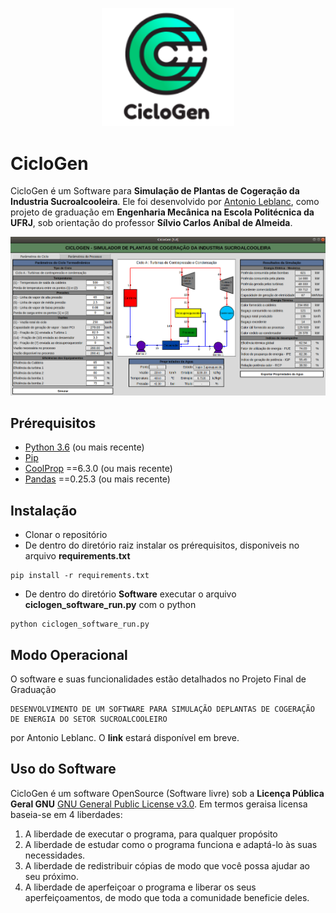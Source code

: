 <p align="center">
<img width="212" alt="ciclogen-software" src="https://github.com/antonio-leblanc/CicloGen/blob/master/images/ciclogen_logo1.png">
</p>

# CicloGen 

CicloGen é um Software para **Simulação de Plantas de Cogeração da Industria Sucroalcooleira**. Ele foi desenvolvido por <a href="https://www.linkedin.com/in/antonio-leblanc/" target="_blank">Antonio Leblanc</a>, como projeto de graduação em **Engenharia Mecânica na Escola Politécnica da UFRJ**, sob orientação do professor **Sílvio Carlos Aníbal de Almeida**. 

<img width="997" alt="ciclogen-software" src="https://github.com/antonio-leblanc/CicloGen/blob/master/images/ciclogenFull.png">


## Prérequisitos

- [Python 3.6](https://www.python.org/) (ou mais recente)
- [Pip](https://pip.pypa.io/en/stable/)
- [CoolProp](http://www.coolprop.org/) ==6.3.0 (ou mais recente)
- [Pandas](https://pypi.org/project/pandas/) ==0.25.3 (ou mais recente)


## Instalação

- Clonar o repositório
- De dentro do diretório raiz instalar os prérequisitos, disponiveis no arquivo **requirements.txt**

```
pip install -r requirements.txt
```

- De dentro do diretório **Software** executar o arquivo **ciclogen_software_run.py** com o python

```
python ciclogen_software_run.py
```
## Modo Operacional

O software e suas funcionalidades estão detalhados no Projeto Final de Graduação 
```
DESENVOLVIMENTO DE UM SOFTWARE PARA SIMULAÇÃO DEPLANTAS DE COGERAÇÃO DE ENERGIA DO SETOR SUCROALCOOLEIRO
```
por Antonio Leblanc.
O **link** estará disponível em breve.

## Uso do Software

CicloGen é um software OpenSource (Software livre) sob a **Licença Pública Geral GNU** [GNU General Public License v3.0](https://www.gnu.org/licenses/quick-guide-gplv3.html).
Em termos geraisa licensa baseia-se em 4 liberdades:
1. A liberdade de executar o programa, para qualquer propósito
1. A liberdade de estudar como o programa funciona e adaptá-lo às suas necessidades.
1. A liberdade de redistribuir cópias de modo que você possa ajudar ao seu próximo.
1. A liberdade de aperfeiçoar o programa e liberar os seus aperfeiçoamentos, de modo que toda a comunidade beneficie deles.
